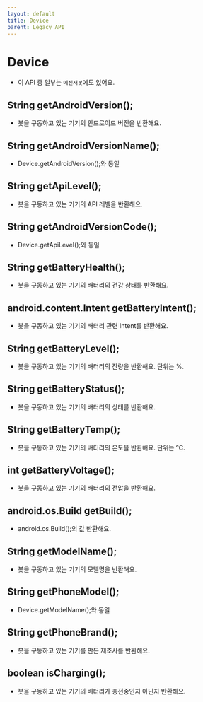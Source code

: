```yaml
---
layout: default
title: Device
parent: Legacy API
---
```


# Device
* 이 API 증 일부는 `메신저봇`에도 있어요.

## String getAndroidVersion();
* 봇을 구동하고 있는 기기의 안드로이드 버전을 반환해요.

## String getAndroidVersionName();
* Device.getAndroidVersion();와 동일

## String getApiLevel();
* 봇을 구동하고 있는 기기의 API 레벨을 반환해요.

## String getAndroidVersionCode();
* Device.getApiLevel();와 동일

## String getBatteryHealth();
* 봇을 구동하고 있는 기기의 배터리의 건강 상태를 반환해요.

## android.content.Intent getBatteryIntent();
* 봇을 구동하고 있는 기기의 배터리 관련 Intent를 반환해요.

## String getBatteryLevel();
* 봇을 구동하고 있는 기기의 배터리의 잔량을 반환해요. 단위는 %.

## String getBatteryStatus();
* 봇을 구동하고 있는 기기의 배터리의 상태를 반환해요.

## String getBatteryTemp();
* 봇을 구동하고 있는 기기의 배터리의 온도을 반환해요. 단위는 ℃.

## int getBatteryVoltage();
* 봇을 구동하고 있는 기기의 배터리의 전압을 반환해요.

## android.os.Build getBuild();
* android.os.Build();의 값 반환해요.

## String getModelName();
* 봇을 구동하고 있는 기기의 모델명을 반환해요.

## String getPhoneModel();
* Device.getModelName();와 동일

## String getPhoneBrand();
* 봇을 구동하고 있는 기기를 만든 제조사를 반환해요.

## boolean isCharging();
* 봇을 구동하고 있는 기기의 배터리가 충전중인지 아닌지 반환해요.